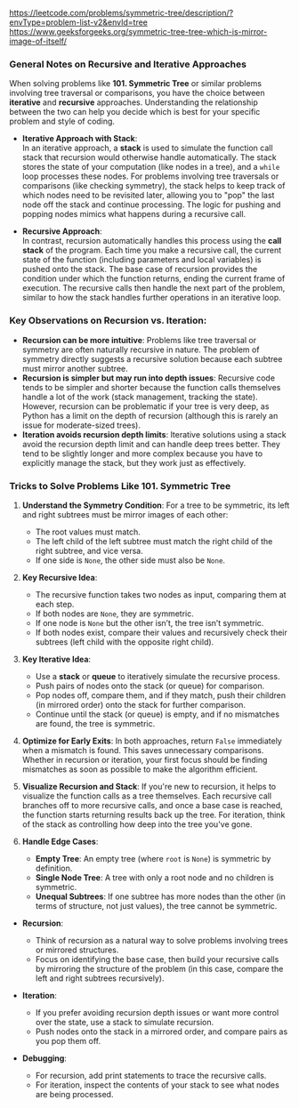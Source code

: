 https://leetcode.com/problems/symmetric-tree/description/?envType=problem-list-v2&envId=tree
https://www.geeksforgeeks.org/symmetric-tree-tree-which-is-mirror-image-of-itself/

### General Notes on Recursive and Iterative Approaches

When solving problems like **101. Symmetric Tree** or similar problems involving tree traversal or comparisons, you have the choice between **iterative** and **recursive** approaches. Understanding the relationship between the two can help you decide which is best for your specific problem and style of coding.

- **Iterative Approach with Stack**:  
  In an iterative approach, a **stack** is used to simulate the function call stack that recursion would otherwise handle automatically. The stack stores the state of your computation (like nodes in a tree), and a `while` loop processes these nodes. For problems involving tree traversals or comparisons (like checking symmetry), the stack helps to keep track of which nodes need to be revisited later, allowing you to "pop" the last node off the stack and continue processing. The logic for pushing and popping nodes mimics what happens during a recursive call.

- **Recursive Approach**:  
  In contrast, recursion automatically handles this process using the **call stack** of the program. Each time you make a recursive call, the current state of the function (including parameters and local variables) is pushed onto the stack. The base case of recursion provides the condition under which the function returns, ending the current frame of execution. The recursive calls then handle the next part of the problem, similar to how the stack handles further operations in an iterative loop.

### Key Observations on Recursion vs. Iteration:

- **Recursion can be more intuitive**: Problems like tree traversal or symmetry are often naturally recursive in nature. The problem of symmetry directly suggests a recursive solution because each subtree must mirror another subtree.
- **Recursion is simpler but may run into depth issues**: Recursive code tends to be simpler and shorter because the function calls themselves handle a lot of the work (stack management, tracking the state). However, recursion can be problematic if your tree is very deep, as Python has a limit on the depth of recursion (although this is rarely an issue for moderate-sized trees).
- **Iteration avoids recursion depth limits**: Iterative solutions using a stack avoid the recursion depth limit and can handle deep trees better. They tend to be slightly longer and more complex because you have to explicitly manage the stack, but they work just as effectively.

### Tricks to Solve Problems Like 101. Symmetric Tree

1. **Understand the Symmetry Condition**:
   For a tree to be symmetric, its left and right subtrees must be mirror images of each other:

   - The root values must match.
   - The left child of the left subtree must match the right child of the right subtree, and vice versa.
   - If one side is `None`, the other side must also be `None`.

2. **Key Recursive Idea**:

   - The recursive function takes two nodes as input, comparing them at each step.
   - If both nodes are `None`, they are symmetric.
   - If one node is `None` but the other isn’t, the tree isn’t symmetric.
   - If both nodes exist, compare their values and recursively check their subtrees (left child with the opposite right child).

3. **Key Iterative Idea**:

   - Use a **stack** or **queue** to iteratively simulate the recursive process.
   - Push pairs of nodes onto the stack (or queue) for comparison.
   - Pop nodes off, compare them, and if they match, push their children (in mirrored order) onto the stack for further comparison.
   - Continue until the stack (or queue) is empty, and if no mismatches are found, the tree is symmetric.

4. **Optimize for Early Exits**:
   In both approaches, return `False` immediately when a mismatch is found. This saves unnecessary comparisons. Whether in recursion or iteration, your first focus should be finding mismatches as soon as possible to make the algorithm efficient.

5. **Visualize Recursion and Stack**:
   If you're new to recursion, it helps to visualize the function calls as a tree themselves. Each recursive call branches off to more recursive calls, and once a base case is reached, the function starts returning results back up the tree. For iteration, think of the stack as controlling how deep into the tree you've gone.

6. **Handle Edge Cases**:
   - **Empty Tree**: An empty tree (where `root` is `None`) is symmetric by definition.
   - **Single Node Tree**: A tree with only a root node and no children is symmetric.
   - **Unequal Subtrees**: If one subtree has more nodes than the other (in terms of structure, not just values), the tree cannot be symmetric.

- **Recursion**:
  - Think of recursion as a natural way to solve problems involving trees or mirrored structures.
  - Focus on identifying the base case, then build your recursive calls by mirroring the structure of the problem (in this case, compare the left and right subtrees recursively).
- **Iteration**:

  - If you prefer avoiding recursion depth issues or want more control over the state, use a stack to simulate recursion.
  - Push nodes onto the stack in a mirrored order, and compare pairs as you pop them off.

- **Debugging**:
  - For recursion, add print statements to trace the recursive calls.
  - For iteration, inspect the contents of your stack to see what nodes are being processed.
